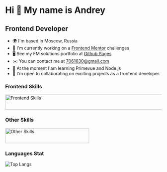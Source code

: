 # Hi 👋 My name is Andrey

## Frontend Developer

- 🌍 I'm based in Moscow, Russia
- 🔭 I'm currently working on a [Frontend Mentor](https://www.frontendmentor.io/profile/dar-ju) challenges
- 🖥️ See my FM solutions portfolio at [Github Pages](https://dar-ju.github.io/)
- ✉️ You can contact me at [7061630@gmail.com](mailto:7061630@gmail.com)
- 🌱 At the moment I'am learning Primevue and Node.js
- 🤝 I'm open to collaborating on exciting projects as a frontend developer.

### Frontend Skills

<img
    src="https://go-skill-icons.vercel.app/api/icons?i=html,css,js,sass,vue,pinia,vite,primevue,bootstrap,webpack,typescript,github&theme=light" width="660" height="48" alt="Frontend Skills"
/>

### Other Skills

<img
    src="https://go-skill-icons.vercel.app/api/icons?i=figma,ps,vscode,excel,wordpress&theme=light" width="270" height="48" alt="Other Skills"
/>

### Languages Stat

![Top Langs](https://github-readme-stats.vercel.app/api/top-langs/?username=dar-ju&layout=compact)
